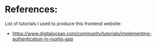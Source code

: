 # References:
List of tutorials I used to produce this frontend website:
- https://www.digitalocean.com/community/tutorials/implementing-authentication-in-nuxtjs-app